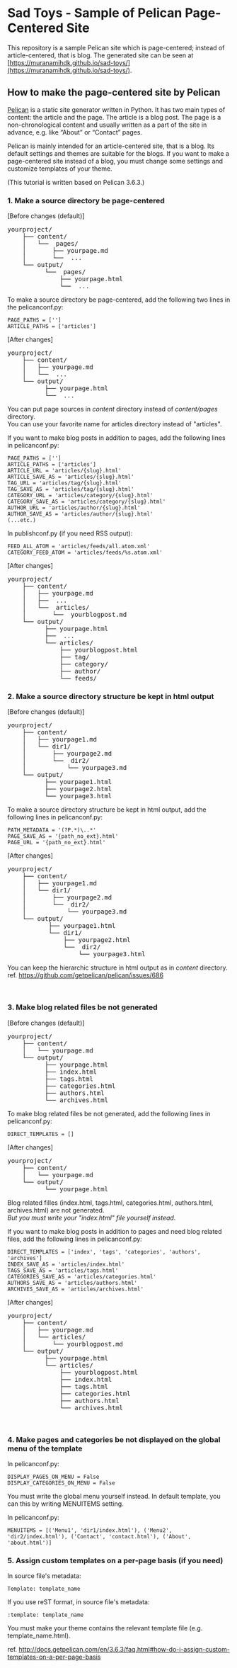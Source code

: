 # Sad Toys - Sample of Pelican Page-Centered Site
This repository is a sample Pelican site which is page-centered; instead of article-centered, that is blog.
The generated site can be seen at [https://muranamihdk.github.io/sad-toys/](https://muranamihdk.github.io/sad-toys/).

## How to make the page-centered site by Pelican
<p><a href="http://docs.getpelican.com/">Pelican</a> is a static site generator written in Python. It has two main types of content: the article and the page. The article is a blog post. The page is a non-chronological content and usually written as a part of the site in advance, e.g. like “About” or “Contact” pages.</p>
<p>Pelican is mainly intended for an article-centered site, that is a blog. Its default settings and themes are suitable for the blogs. If you want to make a page-centered site instead of a blog, you must change some settings and customize templates of your theme.</p>
<p>(This tutorial is written based on Pelican 3.6.3.) </p>
<h3>1. Make a source directory be page-centered</h3>
<p>[Before changes (default)]</p>
<pre>yourproject/
    ├── content/
    │   └──  pages/
    │       ├── yourpage.md
    │       └──  ...
    └── output/
          └──  pages/
              ├── yourpage.html
              └──  ...</pre>
<p>To make a source directory be page-centered, add the following two lines in the pelicanconf.py:</p>
<pre><code class="python">PAGE_PATHS = ['']
ARTICLE_PATHS = ['articles']
</code></pre>
<p>[After changes]</p>
<pre>yourproject/
    ├── content/
    │   ├── yourpage.md
    │   └──  ...
    └── output/
          ├── yourpage.html
          └──  ...</pre>
<p>You can put page sources in <i>content</i> directory instead of <i>content/pages</i> directory.<br />You can use your favorite name for articles directory instead of "articles".</p>
<p>If you want to make blog posts in addition to pages, add the following lines in pelicanconf.py:</p>
<pre><code class="python">PAGE_PATHS = ['']
ARTICLE_PATHS = ['articles']
ARTICLE_URL = 'articles/{slug}.html'
ARTICLE_SAVE_AS = 'articles/{slug}.html'
TAG_URL = 'articles/tag/{slug}.html'
TAG_SAVE_AS = 'articles/tag/{slug}.html'
CATEGORY_URL = 'articles/category/{slug}.html'
CATEGORY_SAVE_AS = 'articles/category/{slug}.html'
AUTHOR_URL = 'articles/author/{slug}.html'
AUTHOR_SAVE_AS = 'articles/author/{slug}.html'
(...etc.)
</code></pre>
<p>In publishconf.py (if you need RSS output):</p>
<pre><code class="python">FEED_ALL_ATOM = 'articles/feeds/all.atom.xml'
CATEGORY_FEED_ATOM = 'articles/feeds/%s.atom.xml'
</code></pre>
<p>[After changes]</p>
<pre>yourproject/
    ├── content/
    │   ├── yourpage.md
    │   ├──  ...
    │   └──  articles/
    │       └──  yourblogpost.md
    └── output/
          ├── yourpage.html
          ├──  ...
          └── articles/
              ├── yourblogpost.html
              ├── tag/
              ├── category/
              ├── author/
              └── feeds/</pre>
<h3>2. Make a source directory structure be kept in html output</h3>
<p>[Before changes (default)]</p>
<pre>yourproject/
    ├── content/
    │   ├── yourpage1.md
    │   └── dir1/
    │       ├── yourpage2.md
    │       └──  dir2/
    │           └── yourpage3.md
    └── output/
          ├── yourpage1.html
          ├── yourpage2.html
          └── yourpage3.html</pre>
<p>To make a source directory structure be kept in html output, add the following lines in pelicanconf.py:</p>
<pre><code class="python">PATH_METADATA = '(?P.*)\..*'
PAGE_SAVE_AS = '{path_no_ext}.html'
PAGE_URL = '{path_no_ext}.html'
</code></pre>
<p>[After changes]</p>
<pre>yourproject/
    ├── content/
    │   ├── yourpage1.md
    │   └── dir1/
    │       ├── yourpage2.md
    │       └──  dir2/
    │           └── yourpage3.md
    └── output/
           ├── yourpage1.html
           └── dir1/
               ├── yourpage2.html
               └──  dir2/
                   └── yourpage3.html</pre>
<p>You can keep the hierarchic structure in html output as in <i>content</i> directory.<br />ref. <a href="https://github.com/getpelican/pelican/issues/686">https://github.com/getpelican/pelican/issues/686</a></p>
<p> </p>
<h3>3. Make blog related files be not generated</h3>
<p>[Before changes (default)]</p>
<pre>yourproject/
    ├── content/
    │   └── yourpage.md
    └── output/
          ├── yourpage.html
          ├── index.html
          ├── tags.html
          ├── categories.html
          ├── authors.html
          └── archives.html</pre>
<p>To make blog related files be not generated, add the following lines in pelicanconf.py:</p>
<pre><code class="python">DIRECT_TEMPLATES = []
</code></pre>
<p>[After changes]</p>
<pre>yourproject/
    ├── content/
    │   └── yourpage.md
    └── output/
          └── yourpage.html</pre>
<p>Blog related filles (index.html, tags.html, categories.html, authors.html, archives.html) are not generated.<br /><em>But you must write your "index.html" file yourself instead</em>.</p>
<p>If you want to make blog posts in addition to pages and need blog related files, add the following lines in pelicanconf.py:</p>
<pre><code class="python">DIRECT_TEMPLATES = ['index', 'tags', 'categories', 'authors', 'archives']
INDEX_SAVE_AS = 'articles/index.html'
TAGS_SAVE_AS = 'articles/tags.html'
CATEGORIES_SAVE_AS = 'articles/categories.html'
AUTHORS_SAVE_AS = 'articles/authors.html'
ARCHIVES_SAVE_AS = 'articles/archives.html'
</code></pre>
<p>[After changes]</p>
<pre>yourproject/
    ├── content/
    │   ├── yourpage.md
    │   └── articles/
    │       └── yourblogpost.md
    └── output/
          ├── yourpage.html
          └── articles/
              ├── yourblogpost.html
              ├── index.html
              ├── tags.html
              ├── categories.html
              ├── authors.html
              └── archives.html</pre>
<p> </p>
<h3>4. Make pages and categories be not displayed on the global menu of the template</h3>
<p>In pelicanconf.py:</p>
<pre><code class="python">DISPLAY_PAGES_ON_MENU = False
DISPLAY_CATEGORIES_ON_MENU = False
</code></pre>
<p>You must write the global menu yourself instead. In default template, you can this by writing MENUITEMS setting.</p>
<p>In pelicanconf.py:</p>
<pre><code class="python">MENUITEMS = [('Menu1', 'dir1/index.html'), ('Menu2', 'dir2/index.html'), ('Contact', 'contact.html'), ('About', 'about.html')]
</code></pre>
<h3>5. Assign custom templates on a per-page basis (if you need)</h3>
<p>In source file's metadata:</p>
<pre><code class="python">Template: template_name
</code></pre>
<p>If you use reST format, in source file's metadata:</p>
<pre><code class="python">:template: template_name
</code></pre>
<p>You must make your theme contains the relevant template file (e.g. template_name.html).</p>
<p>ref. <a href="http://docs.getpelican.com/en/3.6.3/faq.html#how-do-i-assign-custom-templates-on-a-per-page-basis">http://docs.getpelican.com/en/3.6.3/faq.html#how-do-i-assign-custom-templates-on-a-per-page-basis</a></p>
